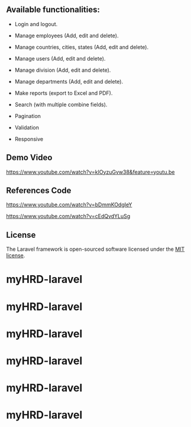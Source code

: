 ## Available functionalities:

+ Login and logout.

+ Manage employees (Add, edit and delete).

+ Manage countries, cities, states (Add, edit and delete).

+ Manage users (Add, edit and delete).

+ Manage division (Add, edit and delete).

+ Manage departments (Add, edit and delete).

+ Make reports (export to Excel and PDF).

+ Search (with multiple combine fields).

+ Pagination

+ Validation

+ Responsive

## Demo Video
https://www.youtube.com/watch?v=kIOyzuGvw38&feature=youtu.be

## References Code
https://www.youtube.com/watch?v=bDmmKOdgIeY

https://www.youtube.com/watch?v=cEdQvdYLuSg

## License

The Laravel framework is open-sourced software licensed under the [MIT license](http://opensource.org/licenses/MIT).
# myHRD-laravel
# myHRD-laravel
# myHRD-laravel
# myHRD-laravel
# myHRD-laravel
# myHRD-laravel
